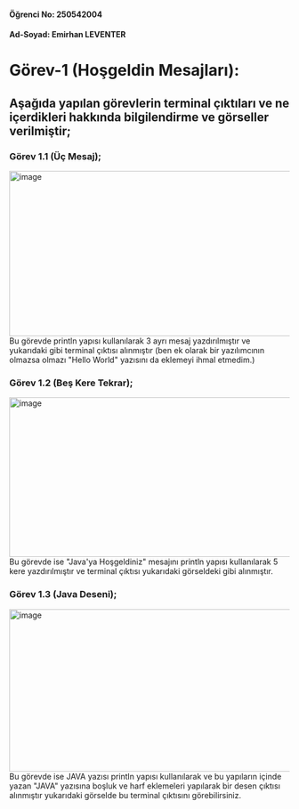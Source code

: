 #### Öğrenci No: 250542004 

#### Ad-Soyad: Emirhan LEVENTER


# Görev-1 (Hoşgeldin Mesajları):  

## Aşağıda yapılan görevlerin terminal çıktıları ve ne içerdikleri hakkında bilgilendirme ve görseller verilmiştir;   





### Görev 1.1 (Üç Mesaj);
<img width="1843" height="297" alt="image" src="https://github.com/user-attachments/assets/56dab7df-567d-4e1e-a149-4cc84a371db6" /> 
Bu görevde println yapısı kullanılarak 3 ayrı mesaj yazdırılmıştır ve yukarıdaki gibi terminal çıktısı alınmıştır 
(ben ek olarak bir yazılımcının olmazsa olmazı "Hello World" yazısını da eklemeyi ihmal etmedim.)

### Görev 1.2 (Beş Kere Tekrar);
<img width="1830" height="287" alt="image" src="https://github.com/user-attachments/assets/0da29920-4178-487a-947c-205ffa8d914d" />
Bu görevde ise "Java'ya Hoşgeldiniz" mesajını println yapısı kullanılarak 5 kere yazdırılmıştır ve terminal çıktısı yukarıdaki görseldeki gibi alınmıştır.

### Görev 1.3 (Java Deseni);
<img width="1831" height="292" alt="image" src="https://github.com/user-attachments/assets/d93aed31-a8ee-49e6-81a8-071de7a371f5" /> 
Bu görevde ise JAVA yazısı println yapısı kullanılarak ve bu yapıların içinde yazan "JAVA" yazısına boşluk ve harf eklemeleri yapılarak bir desen çıktısı alınmıştır yukarıdaki görselde bu terminal çıktısını görebilirsiniz.
